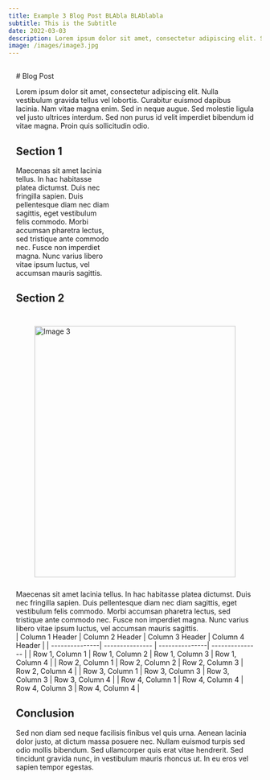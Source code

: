 ```yaml
---
title: Example 3 Blog Post BLAbla BLAblabla
subtitle: This is the Subtitle
date: 2022-03-03
description: Lorem ipsum dolor sit amet, consectetur adipiscing elit. Sed vehicula dapibus mauris quis porttitor. Integer bibendum mauris vel neque bibendum, non vestibulum erat blandit.
image: /images/image3.jpg
---
```


<div style="padding: 15px;">
# Blog Post

Lorem ipsum dolor sit amet, consectetur adipiscing elit. Nulla vestibulum gravida tellus vel lobortis. Curabitur euismod dapibus lacinia. Nam vitae magna enim. Sed in neque augue. Sed molestie ligula vel justo ultrices interdum. Sed non purus id velit imperdiet bibendum id vitae magna. Proin quis sollicitudin odio.

## Section 1

<div style="display: flex; align-items: center;">
  <div style="flex-basis: 40%;">
    Maecenas sit amet lacinia tellus. In hac habitasse platea dictumst. Duis nec fringilla sapien. Duis pellentesque diam nec diam sagittis, eget vestibulum felis commodo. Morbi accumsan pharetra lectus, sed tristique ante commodo nec. Fusce non imperdiet magna. Nunc varius libero vitae ipsum luctus, vel accumsan mauris sagittis.
  </div>
</div>

## Section 2

<div style="display: flex; align-items: center; flex-wrap: wrap; justify-content: space-between;">
  <img src="/images/image3.jpg" alt="Image 3" style="width:400px;height:500px; margin: auto; padding: 25px" />
  <div style="flex-basis: 40%; min-width: 200px; flex-grow: 1;">
    Maecenas sit amet lacinia tellus. In hac habitasse platea dictumst. Duis nec fringilla sapien. Duis pellentesque diam nec diam sagittis, eget vestibulum felis commodo. Morbi accumsan pharetra lectus, sed tristique ante commodo nec. Fusce non imperdiet magna. Nunc varius libero vitae ipsum luctus, vel accumsan mauris sagittis.
  </div>
</div>

<div style="flex-basis: 40% ">
  | Column 1 Header | Column 2 Header | Column 3 Header | Column 4 Header |
  | ---------------| --------------- | ---------------| --------------- |
  | Row 1, Column 1 | Row 1, Column 2 | Row 1, Column 3 | Row 1, Column 4 |
  | Row 2, Column 1 | Row 2, Column 2 | Row 2, Column 3 | Row 2, Column 4 |
  | Row 3, Column 1 | Row 3, Column 3 | Row 3, Column 3 | Row 3, Column 4 |
  | Row 4, Column 1 | Row 4, Column 4 | Row 4, Column 3 | Row 4, Column 4 |
</div>

## Conclusion

Sed non diam sed neque facilisis finibus vel quis urna. Aenean lacinia dolor justo, at dictum massa posuere nec. Nullam euismod turpis sed odio mollis bibendum. Sed ullamcorper quis erat vitae hendrerit. Sed tincidunt gravida nunc, in vestibulum mauris rhoncus ut. In eu eros vel sapien tempor egestas.
